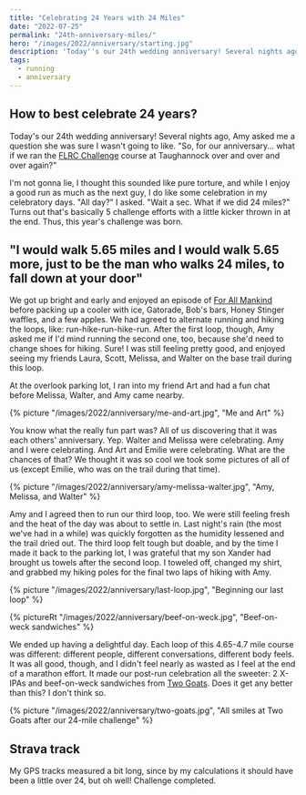 ```yaml
---
title: "Celebrating 24 Years with 24 Miles"
date: "2022-07-25"
permalink: "24th-anniversary-miles/"
hero: "/images/2022/anniversary/starting.jpg"
description: 'Today''s our 24th wedding anniversary! Several nights ago, Amy asked me a question she was sure I wasn''t going to like. "So, for our anniversary... what if we ran the FLRC Challenge course at Taughannock over and over and over again?"'
tags:
  - running
  - anniversary
---
```


## How to best celebrate 24 years?

Today's our 24th wedding anniversary! Several nights ago, Amy asked me a question she was sure I wasn't going to like. "So, for our anniversary... what if we ran the [FLRC Challenge](https://fingerlakesrunners.org/challenge/) course at Taughannock over and over and over again?"

I'm not gonna lie, I thought this sounded like pure torture, and while I enjoy a good run as much as the next guy, I do like some celebration in my celebratory days. "All day?" I asked. "Wait a sec. What if we did 24 miles?" Turns out that's basically 5 challenge efforts with a little kicker thrown in at the end. Thus, this year's challenge was born.

## "I would walk 5.65 miles and I would walk 5.65 more, just to be the man who walks 24 miles, to fall down at your door"

We got up bright and early and enjoyed an episode of [For All Mankind](<https://en.wikipedia.org/wiki/For_All_Mankind_(TV_series)>) before packing up a cooler with ice, Gatorade, Bob's bars, Honey Stinger waffles, and a few apples. We had agreed to alternate running and hiking the loops, like: run-hike-run-hike-run. After the first loop, though, Amy asked me if I'd mind running the second one, too, because she'd need to change shoes for hiking. Sure! I was still feeling pretty good, and enjoyed seeing my friends Laura, Scott, Melissa, and Walter on the base trail during this loop.

At the overlook parking lot, I ran into my friend Art and had a fun chat before Melissa, Walter, and Amy came nearby.

{% picture "/images/2022/anniversary/me-and-art.jpg", "Me and Art" %}

You know what the really fun part was? All of us discovering that it was each others' anniversary. Yep. Walter and Melissa were celebrating. Amy and I were celebrating. And Art and Emilie were celebrating. What are the chances of that? We thought it was so cool we took some pictures of all of us (except Emilie, who was on the trail during that time).

{% picture "/images/2022/anniversary/amy-melissa-walter.jpg", "Amy, Melissa, and Walter" %}

Amy and I agreed then to run our third loop, too. We were still feeling fresh and the heat of the day was about to settle in. Last night's rain (the most we've had in a while) was quickly forgotten as the humidity lessened and the trail dried out. The third loop felt tough but doable, and by the time I made it back to the parking lot, I was grateful that my son Xander had brought us towels after the second loop. I toweled off, changed my shirt, and grabbed my hiking poles for the final two laps of hiking with Amy.

{% picture "/images/2022/anniversary/last-loop.jpg", "Beginning our last loop" %}

{% pictureRt "/images/2022/anniversary/beef-on-weck.jpg", "Beef-on-weck sandwiches" %}

We ended up having a delightful day. Each loop of this 4.65-4.7 mile course was different: different people, different conversations, different body feels. It was all good, though, and I didn't feel nearly as wasted as I feel at the end of a marathon effort. It made our post-run celebration all the sweeter: 2 X-IPAs and beef-on-weck sandwiches from [Two Goats](https://twogoatsbrewing.com/). Does it get any better than this? I don't think so.

{% picture "/images/2022/anniversary/two-goats.jpg", "All smiles at Two Goats after our 24-mile challenge" %}

## Strava track

My GPS tracks measured a bit long, since by my calculations it should have been a little over 24, but oh well! Challenge completed.

<div class='strava-embed-placeholder' data-embed-type='activity' data-embed-id='7528205673'></div><script src='https://strava-embeds.com/embed.js'></script>
